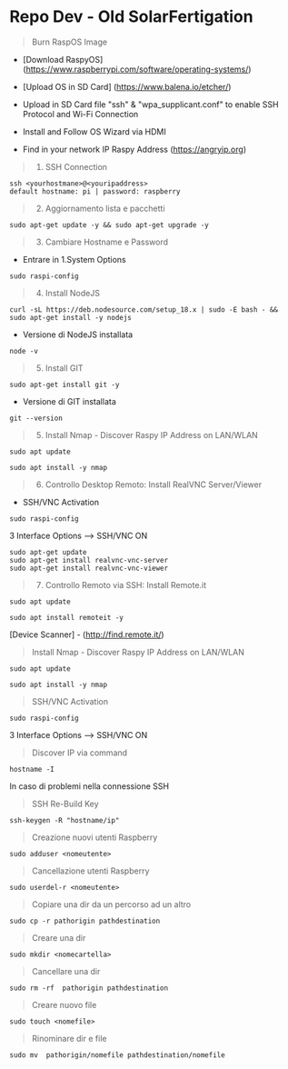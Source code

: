 # Repo Dev - Old SolarFertigation 

> Burn RaspOS Image
- [Download RaspyOS] (https://www.raspberrypi.com/software/operating-systems/)
- [Upload OS in SD Card] (https://www.balena.io/etcher/)

- Upload in SD Card file "ssh" & "wpa_supplicant.conf" to enable SSH Protocol and Wi-Fi Connection
- Install and Follow OS Wizard via HDMI
- Find in your network IP Raspy Address (https://angryip.org)

> 1. SSH Connection
```
ssh <yourhostmane>@<youripaddress>
default hostname: pi | password: raspberry
```
> 2. Aggiornamento lista e pacchetti 
```
sudo apt-get update -y && sudo apt-get upgrade -y
```
> 3. Cambiare Hostname e Password
- Entrare in 1.System Options 
```
sudo raspi-config
```
> 4. Install NodeJS
```
curl -sL https://deb.nodesource.com/setup_18.x | sudo -E bash - && sudo apt-get install -y nodejs
```
- Versione di NodeJS installata
```
node -v
```
> 5. Install GIT
```
sudo apt-get install git -y
```
- Versione di GIT installata
```
git --version
```
> 5. Install Nmap - Discover Raspy IP Address on LAN/WLAN
```
sudo apt update
```
```
sudo apt install -y nmap
```
> 6. Controllo Desktop Remoto: Install RealVNC Server/Viewer
- SSH/VNC Activation
```
sudo raspi-config
```
3 Interface Options --> SSH/VNC ON
```
sudo apt-get update
sudo apt-get install realvnc-vnc-server
sudo apt-get install realvnc-vnc-viewer
```
> 7. Controllo Remoto via SSH: Install Remote.it
```
sudo apt update
```
```
sudo apt install remoteit -y
```
[Device Scanner] - (http://find.remote.it/)




> Install Nmap - Discover Raspy IP Address on LAN/WLAN
```
sudo apt update
```
```
sudo apt install -y nmap
```

> SSH/VNC Activation
```
sudo raspi-config
```
3 Interface Options --> SSH/VNC ON

> Discover IP via command 
```
hostname -I
```

In caso di problemi nella connessione SSH
> SSH Re-Build Key
```
ssh-keygen -R "hostname/ip"
```

> Creazione nuovi utenti Raspberry
```
sudo adduser <nomeutente>
```
> Cancellazione utenti Raspberry
```
sudo userdel-r <nomeutente>
```

> Copiare una dir da un percorso ad un altro 
```
sudo cp -r pathorigin pathdestination 
```
> Creare una dir 
```
sudo mkdir <nomecartella>
```
> Cancellare una dir 
```
sudo rm -rf  pathorigin pathdestination 
```
> Creare nuovo file  
```
sudo touch <nomefile>
```
> Rinominare dir e file
```
sudo mv  pathorigin/nomefile pathdestination/nomefile
```
